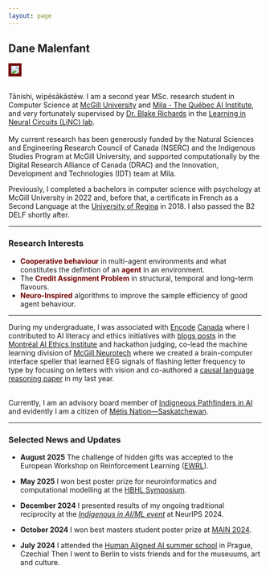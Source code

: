 ```yaml
---
layout: page
---
```


## Dane Malenfant



<img src="https://www.danemalenfant.com/rathlyn.png" style='border:5px solid #730000' >



\
Tānishi, wīpēsākāstēw. I am a second year MSc. research student in Computer Science at [McGill University](https://www.mcgill.ca/) and [Mila - The Québec AI Institute](https://mila.quebec/en), and very fortunately supervised by [Dr. Blake Richards](https://mila.quebec/en/directory/blake-richards) in the [Learning in Neural Circuits (LiNC) lab](https://linclab.mila.quebec/). <br> 
\
My current research has been generously funded by the Natural Sciences and Engineering Research Council of Canada (NSERC) and the Indigenous Studies Program at McGill University, and supported computationally by the Digital Research Alliance of Canada (DRAC) and the Innovation, Development and Technologies (IDT) team at Mila.
<br>  

Previously, I completed a bachelors in computer science with psychology at McGill University in 2022 and, before that, a certificate in French as a Second Language at the [University of Regina](https://www.uregina.ca/) in 2018. I also passed the B2 DELF shortly after.<br>

---

### Research Interests

- **<font color="#730000"> Cooperative behaviour</font>** in multi-agent environments and what constitutes the defintion of an **<font color="#730000">agent</font>** in an environment.
- The **<font color="#730000"> Credit Assignment Problem</font>** in structural, temporal and long-term flavours.
- **<font color="#730000">Neuro-Inspired</font>** algorithms to improve the sample efficiency of good agent behaviour.

---

During my undergraduate, I was associated with [Encode](https://encodeai.org/) [Canada](https://encodejustice.ca/) where I contributed to AI literacy and ethics initiatives with [blogs posts](https://montrealethics.ai/category/columns/recess/) in the [Montréal AI Ethics Institute](https://montrealethics.ai/) and hackathon judging, co-lead the machine learning division of [McGill Neurotech](https://www.facebook.com/McGillNeurotech/) where we created a brain-computer interface speller that learned EEG signals of flashing letter frequency to type by focusing on letters with vision and co-authored a [causal language reasoning paper](https://txtlab.org/2022/05/why-capturing-causal-reasoning-in-narrative/) in my last year.<br>

\
Currently, I am an advisory board member of [Indigneous Pathfinders in AI](https://mila.quebec/en/ai4humanity/learning/indigenous-pathfinders-in-ai) and evidently I am a citizen of [Métis Nation—Saskatchewan](https://metisnationsk.com/about-metis/). <br>

---

### Selected News and Updates

- **August 2025** The challenge of hidden gifts was accepted to the European Workshop on Reinforcement Learning ([EWRL]([https://hbhlsymposium.ca/](https://euro-workshop-on-reinforcement-learning.github.io/ewrl18/program/))). <br>

- **May 2025** I won best poster prize for neuroinformatics and computational modelling at the [HBHL Symposium](https://hbhlsymposium.ca/). <br>

- **December 2024** I presented results of my ongoing traditional reciprocity at the *[Indigenous in AI/ML event](https://neurips.cc/virtual/2024/109201)* at NeurIPS 2024. <br>

- **October 2024** I won best masters student poster prize at [MAIN 2024](https://drive.google.com/file/d/1yxyfPw87ULkreqzvTBHjj7yfrAFOFu1r/view). <br>

- **July 2024** I attended the [Human Aligned AI summer school](https://humanaligned.ai/) in Prague, Czechia! Then I went to Berlin to vists friends and for the museuums, art and culture.

<br>

